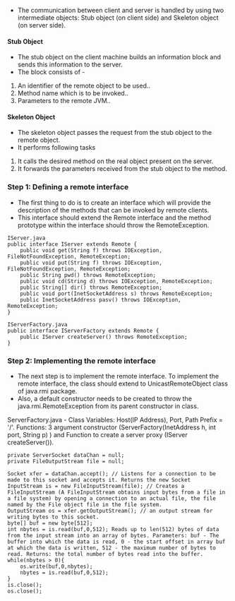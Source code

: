 * The communication between client and server is handled by using two intermediate objects: Stub object (on client side) and Skeleton object (on server side).

#### Stub Object
* The stub object on the client machine builds an information block and sends this information to the server. 
* The block consists of - 
1. An identifier of the remote object to be used..
2. Method name which is to be invoked..
3. Parameters to the remote JVM..

#### Skeleton Object
* The skeleton object passes the request from the stub object to the remote object.
* It performs following tasks
1. It calls the desired method on the real object present on the server.
2. It forwards the parameters received from the stub object to the method.

### Step 1: Defining a remote interface
* The first thing to do is to create an interface which will provide the description of the methods that can be invoked by remote clients. 
* This interface should extend the Remote interface and the method prototype within the interface should throw the RemoteException.
```
IServer.java
public interface IServer extends Remote {
	public void get(String f) throws IOException, FileNotFoundException, RemoteException;
	public void put(String f) throws IOException, FileNotFoundException, RemoteException;
	public String pwd() throws RemoteException;
	public void cd(String d) throws IOException, RemoteException;
	public String[] dir() throws RemoteException;
	public void port(InetSocketAddress s) throws RemoteException;
	public InetSocketAddress pasv() throws IOException, RemoteException;
}

IServerFactory.java
public interface IServerFactory extends Remote {
	public IServer createServer() throws RemoteException;
}
```

### Step 2: Implementing the remote interface
* The next step is to implement the remote interface. To implement the remote interface, the class should extend to UnicastRemoteObject class of java.rmi package. 
* Also, a default constructor needs to be created to throw the java.rmi.RemoteException from its parent constructor in class.

ServerFactory.java - Class Variables: Host(IP Address), Port, Path Prefix = '/'. Functions: 3 argument constructor (ServerFactory(InetAddress h, int port, String p) ) and Function to create a server proxy (IServer createServer()).



```
private ServerSocket dataChan = null;
private FileOutputStream file = null;

Socket xfer = dataChan.accept(); // Listens for a connection to be made to this socket and accepts it. Returns the new Socket
InputStream is = new FileInputStream(file); // Creates a FileInputStream (A FileInputStream obtains input bytes from a file in a file system) by opening a connection to an actual file, the file named by the File object file in the file system.
OutputStream os = xfer.getOutputStream(); // an output stream for writing bytes to this socket.
byte[] buf = new byte[512];
int nbytes = is.read(buf,0,512); Reads up to len(512) bytes of data from the input stream into an array of bytes. Parameters: buf - The buffer into which the data is read, 0 - the start offset in array buf at which the data is written, 512 - the maximum number of bytes to read. Returns: the total number of bytes read into the buffer.
while(nbytes > 0){
	os.write(buf,0,nbytes);
	nbytes = is.read(buf,0,512);
}
is.close();
os.close();
```

